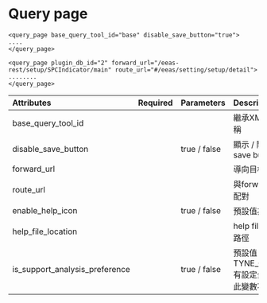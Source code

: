 # Query page



```markup
<query_page base_query_tool_id="base" disable_save_button="true">
....
</query_page>
```

```markup
<query_page plugin_db_id="2" forward_url="/eeas-rest/setup/SPCIndicator/main" route_url="#/eeas/setting/setup/detail">
........
</query_page>
```

| Attributes | Required | Parameters | Description |
| :--- | :--- | :--- | :--- |
| base\_query\_tool\_id |  |  | 繼承XML的名稱 |
| disable\_save\_button |  | true / false | 顯示 / 隱藏 save button |
| forward\_url |  |  | 導向目標網址 |
| route\_url |  |  | 與forward\_url配對 |
| enable\_help\_icon |  | true / false | 預設值為false |
| help\_file\_location |  |  | help file放置的路徑 |
| is\_support\_analysis\_preference |  | true / false | 預設值 = true , TYNE\_CONFIG有設定全域時 , 此變數不生效 |

